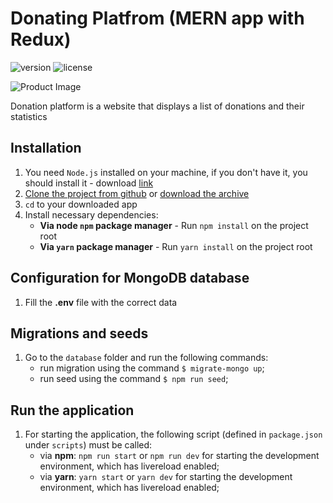 
# Donating Platfrom (MERN app with Redux)

![version](https://img.shields.io/badge/version-1.0.0-blue.svg) ![license](https://img.shields.io/badge/license-MIT-blue.svg)

![Product Image](https://a.radikal.ru/a15/1910/63/e8131b6895be.jpg)

Donation platform is a website that displays a list of donations and their statistics

## Installation

1. You need `Node.js` installed on your machine, if you don't have it, you should install it - download [link](https://nodejs.org/en/download/)
2. [Clone the project from github](https://github.com/genyaevgeney/react-mongodb-api) or [download the archive](https://github.com/genyaevgeney/react-mongodb-api)
3. `cd` to your downloaded app
4. Install necessary dependencies:
    - **Via node `npm` package manager** - Run `npm install` on the project root
    - **Via `yarn` package manager** - Run `yarn install` on the project root

## Configuration for MongoDB database

1. Fill the **.env** file with the correct data

## Migrations and seeds

1. Go to the `database` folder and run the following commands:
    - run migration using the command `$ migrate-mongo up`;
    - run seed using the command `$ npm run seed`;

## Run the application

1. For starting the application, the following script (defined in `package.json` under `scripts`) must be called:
    - via **npm**: `npm run start` or `npm run dev` for starting the development environment, which has livereload enabled;
    - via **yarn**: `yarn start` or `yarn dev` for starting the development environment, which has livereload enabled;

